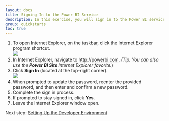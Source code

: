 ```yaml
---
layout: docs
title: Signing In to the Power BI Service
description: In this exercise, you will sign in to the Power BI service.
group: quickstarts
toc: true
---
```


1. To open Internet Explorer, on the taskbar, click the Internet Explorer program shortcut.  
![](../images/edge-icon.png)
2. In Internet Explorer, navigate to http://powerbi.com.
*(Tip: You can also use the **Power BI Site** Internet Explorer favorite.*)
3. Click **Sign In** (located at the top-right corner).  
![](../images/sign-in-button.png)
4. When prompted to update the password, reenter the provided password, and then enter and confirm a new password.
5. Complete the sign in process.
6. If prompted to stay signed in, click **Yes**.
7. Leave the Internet Explorer window open.

Next step: [Setting Up the Developer Environment](../setting-up-the-developer-environment/)